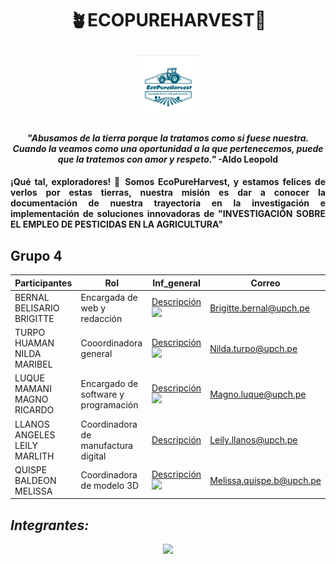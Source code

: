 # <p align="center">🪴ECOPUREHARVEST🌱</p>
<p align="center">
  <img src="https://github.com/Fx2048/Team_4_FdD/blob/main/Im%C3%A1genes/logo.jpg" width="100" style="margin: auto;">
</p>



#### <p align="center"> ***"Abusamos de la tierra porque la tratamos como si fuese nuestra. Cuando la veamos como una oportunidad a la que pertenecemos, puede que la tratemos con amor y respeto."*** -Aldo Leopold</p>

#### <p align="justify">¡Qué tal, exploradores! 🤠 Somos EcoPureHarvest, y estamos felices de verlos por estas tierras, nuestra misión es dar a conocer la documentación de nuestra trayectoria en la investigación e implementación de soluciones innovadoras de "INVESTIGACIÓN SOBRE EL EMPLEO DE PESTICIDAS EN LA AGRICULTURA"</p>


## Grupo 4
| Participantes | Rol | Inf_general | Correo |
| --- | --- | --- | ---|
| BERNAL BELISARIO BRIGITTE | Encargada de web y redacción | [Descripción](https://github.com/Fx2048/Team_4_FdD/blob/main/FdD/Entregables/Qui%C3%A9nes_conformamos/Brigitte_Bernal.png) <img src="https://github.com/Fx2048/Team_4_FdD/blob/main/Im%C3%A1genes/Brigitte_Bernal.png" width="20" style="margin: auto;">| Brigitte.bernal@upch.pe |
| TURPO HUAMAN NILDA MARIBEL | Cooordinadora general | [Descripción](https://github.com/Fx2048/Team_4_FdD/blob/main/FdD/Entregables/Qui%C3%A9nes_conformamos/Nilda_Turpo.png) <img src="https://github.com/Fx2048/Team_4_FdD/blob/main/Im%C3%A1genes/Nilda_Turpo.png" width="20" style="margin: auto;">| Nilda.turpo@upch.pe |
| LUQUE MAMANI MAGNO RICARDO | Encargado de software y programación| [Descripción](https://github.com/Fx2048/Team_4_FdD/blob/main/FdD/Entregables/Qui%C3%A9nes_conformamos/Magno_Luque.png) <img src="https://github.com/Fx2048/Team_4_FdD/blob/main/Im%C3%A1genes/Magno_Luque.png" width="20" style="margin: auto;"> | Magno.luque@upch.pe |
| LLANOS ANGELES LEILY MARLITH | Coordinadora de manufactura digital | [Descripción](https://github.com/Fx2048/Team_4_FdD/blob/main/FdD/Entregables/Qui%C3%A9nes_conformamos/Leily_Llanos.png) | Leily.llanos@upch.pe |
| QUISPE BALDEON MELISSA | Coordinadora de modelo 3D| [Descripción](https://github.com/Fx2048/Team_4_FdD/blob/main/FdD/Entregables/Qui%C3%A9nes_conformamos/Melissa_Quispe.png) <img src="https://github.com/Fx2048/Team_4_FdD/blob/main/Im%C3%A1genes/Melissa_Quispe.png" width="20" style="margin: auto;"> | Melissa.quispe.b@upch.pe |

## ***Integrantes:***
<p align="center">
  <img src="https://github.com/Fx2048/Team_4_FdD/blob/main/Im%C3%A1genes/Equipo.jpg" width="500" style="margin: auto;">
</p>






